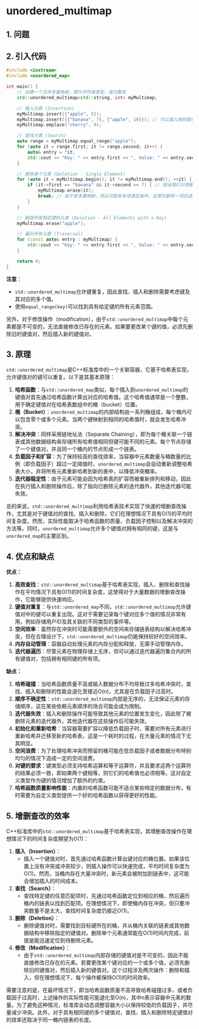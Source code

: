 # unordered_multimap

## 1. 问题

## 2. 引入代码

```c++
#include <iostream>
#include <unordered_map>

int main() {
    // 创建一个无序多重映射，键为字符串类型，值为整型
    std::unordered_multimap<std::string, int> myMultimap;

    // 插入元素 (Insertion)
    myMultimap.insert({"apple", 5});
    myMultimap.insert({{"banana", 7}, {"apple", 10}}); // 可以插入相同键但不同值的项
    myMultimap.emplace("cherry", 9);

    // 查找元素 (Search)
    auto range = myMultimap.equal_range("apple");
    for (auto it = range.first; it != range.second; it++) {
        auto& entry = *it;
        std::cout << "Key: " << entry.first << ", Value: " << entry.second << '\n';
    }

    // 删除单个元素 (Deletion - Single Element)
    for (auto it = myMultimap.begin(); it != myMultimap.end(); ++it) {
        if (it->first == "banana" && it->second == 7) { // 假设我们只想删除键为"banana"且值为7的一项
            myMultimap.erase(it);
            break; // 由于是多重映射，所以可能有多项满足条件，这里仅删除一项后退出循环
        }
    }

    // 删除所有特定键的元素 (Deletion - All Elements with a Key)
    myMultimap.erase("apple");

    // 遍历所有元素 (Traversal)
    for (const auto& entry : myMultimap) {
        std::cout << "Key: " << entry.first << ", Value: " << entry.second << '\n';
    }

    return 0;
}
```

**注意**：

- `std::unordered_multimap`允许键重复，因此查找、插入和删除需要考虑键及其对应的多个值。
- 使用`equal_range(key)`可以找到具有给定键的所有元素范围。

另外，对于修改操作（modification），由于`std::unordered_multimap`中每个元素都是不可变的，无法直接修改已存在的元素。如果要更改某个键的值，必须先删除旧的键值对，然后插入新的键值对。

## 3. 原理

`std::unordered_multimap`是C++标准库中的一个关联容器，它基于哈希表实现，允许键值对的键可以重复。以下是其基本原理：

1. **哈希函数**：与`std::unordered_map`类似，每个插入到`unordered_multimap`的键值对首先通过哈希函数计算出对应的哈希值。这个哈希值通常是一个整数，用于确定键值对在哈希表数组中的桶（bucket）位置。
2. **桶（Bucket）**：`unordered_multimap`的内部结构由一系列桶组成，每个桶内可以包含零个或多个元素。当两个键映射到相同的哈希值时，就会发生哈希冲突。
3. **解决冲突**：同样采用链地址法（Separate Chaining），即为每个桶关联一个链表或其他数据结构来存储所有哈希值相同但键可能不同的元素。每个节点存储了一个键值对，并且同一个桶内的节点形成一个链表。
4. **负载因子和扩容**：为了保持较高的查找效率，当容器中元素数量与桶数量的比例（即负载因子）超过一定阈值时，`unordered_multimap`会自动重新调整哈希表大小，并将所有元素重新哈希到新的表中，以降低冲突概率。
5. **迭代器稳定性**：由于元素可能会因为哈希表的扩容而被重新排列和移动，因此在执行插入和删除操作后，除了指向已删除元素的迭代器外，其他迭代器可能失效。

总的来说，`std::unordered_multimap`利用哈希表技术实现了快速的增删查改操作，尤其是对于键值对的查找、插入和删除，它们在理想情况下具有O(1)的平均时间复杂度。然而，实际性能取决于哈希函数的质量、负载因子控制以及解决冲突的方法等。同时，`unordered_multimap`允许多个键值对拥有相同的键，这是与`unordered_map`的主要区别。

## 4. 优点和缺点

**优点：**

1. **高效查找**：`std::unordered_multimap`基于哈希表实现，插入、删除和查找操作在平均情况下具有O(1)的时间复杂度，这使得对于大量数据的增删查改操作，它能够提供快速响应。
2. **键值对重复**：与`std::unordered_map`不同，`std::unordered_multimap`允许键值对中的键可以重复出现。这对于需要记录每个键对应多个值的情况非常有用，例如存储用户ID及其关联的不同类型的事件等。
3. **空间效率**：虽然存在冲突时可能需要额外的空间来存储链表结构以解决哈希冲突，但在合理设计下，`std::unordered_multimap`仍能保持较好的空间效率。
4. **内存自动管理**：容器自动处理元素的内存分配和释放，无需手动管理内存。
5. **迭代器遍历**：尽管元素在物理存储上无序，但可以通过迭代器遍历集合内的所有键值对，包括拥有相同键的所有项。

**缺点：**

1. **哈希碰撞**：当哈希函数质量不高或输入数据分布不均导致过多哈希冲突时，查找、插入和删除的性能会退化至接近O(n)，尤其是在负载因子过高时。
2. **顺序不确定性**：`std::unordered_multimap`内部是无序的，无法保证元素的存储顺序，这在某些依赖元素顺序的场合可能会成为限制。
3. **迭代器失效**：插入和删除操作可能导致其他元素的位置发生变化，因此除了被删除元素的迭代器外，其他迭代器在这些操作后可能失效。
4. **初始化和重新哈希**：当容器需要扩容以降低负载因子时，需要对所有元素进行重新哈希并迁移至新的哈希表，这是一个耗时的过程，在大量元素的情况下尤其明显。
5. **空间浪费**：为了处理哈希冲突而预留的桶可能在低负载因子或者数据分布特别均匀的情况下造成一定的空间浪费。
6. **对键的要求**：键类型必须支持哈希运算和等于运算符，并且要求这两个运算符的结果必须一致，即如果两个键相等，则它们的哈希值也必须相等。这对自定义类型作为键的情况增加了额外的约束。
7. **哈希函数质量影响性能**：内置的哈希函数可能不适合某些特定的数据分布，有时需要为自定义类型提供一个好的哈希函数以获得更好的性能。

## 5. 增删查改的效率

C++标准库中的`std::unordered_multimap`基于哈希表实现，其增删查改操作在理想情况下的时间复杂度期望为O(1)：

1. **插入（Insertion）**：
   - 插入一个键值对时，首先通过哈希函数计算出键对应的桶位置。如果该位置上没有冲突或冲突较少，则插入操作可以快速完成，平均时间复杂度为O(1)。然而，当桶内存在大量冲突时，新元素会被附加到链表中，这可能会增加插入的时间成本。
2. **查找（Search）**：
   - 查找特定键的任意匹配项时，先通过哈希函数定位到相应的桶，然后遍历桶内的链表以找到匹配项。在理想情况下，即使桶内存在冲突，但只要冲突数量不是太大，查找时间复杂度仍接近O(1)。
3. **删除（Deletion）**：
   - 删除键值对时，需要找到目标键所在的桶，并从桶内关联的链表或其他数据结构中移除指定的键值对。删除单个元素通常能在O(1)时间内完成，前提是能迅速定位到待删除元素。
4. **修改（Modification）**：
   - 由于`std::unordered_multimap`内部存储的键值对是不可变的，因此不能直接修改已存在的元素。若要更改某个键对应的一个或多个值，必须先删除旧的键值对，然后插入新的键值对。这个过程涉及两次操作：删除和插入，但在理想情况下，每个操作都保持O(1)的时间效率。

需要注意的是，在最坏情况下，即当哈希函数质量不高导致哈希碰撞过多，或者负载因子过高时，上述操作的实际性能可能退化至O(n)，其中n表示容器中元素的数量。为了避免这种情况，标准库会动态调整容器大小以保持较低的负载因子，并尽量减少冲突。此外，对于具有相同键的多个键值对，查找、插入和删除特定键值对的效率还取决于同一桶内链表的长度。